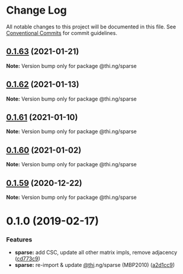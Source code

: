 # Change Log

All notable changes to this project will be documented in this file.
See [Conventional Commits](https://conventionalcommits.org) for commit guidelines.

## [0.1.63](https://github.com/thi-ng/umbrella/compare/@thi.ng/sparse@0.1.62...@thi.ng/sparse@0.1.63) (2021-01-21)

**Note:** Version bump only for package @thi.ng/sparse





## [0.1.62](https://github.com/thi-ng/umbrella/compare/@thi.ng/sparse@0.1.61...@thi.ng/sparse@0.1.62) (2021-01-13)

**Note:** Version bump only for package @thi.ng/sparse





## [0.1.61](https://github.com/thi-ng/umbrella/compare/@thi.ng/sparse@0.1.60...@thi.ng/sparse@0.1.61) (2021-01-10)

**Note:** Version bump only for package @thi.ng/sparse





## [0.1.60](https://github.com/thi-ng/umbrella/compare/@thi.ng/sparse@0.1.59...@thi.ng/sparse@0.1.60) (2021-01-02)

**Note:** Version bump only for package @thi.ng/sparse





## [0.1.59](https://github.com/thi-ng/umbrella/compare/@thi.ng/sparse@0.1.58...@thi.ng/sparse@0.1.59) (2020-12-22)

**Note:** Version bump only for package @thi.ng/sparse





# 0.1.0 (2019-02-17)

### Features

* **sparse:** add CSC, update all other matrix impls, remove adjacency ([cd773c9](https://github.com/thi-ng/umbrella/commit/cd773c9))
* **sparse:** re-import & update [@thi](https://github.com/thi).ng/sparse (MBP2010) ([a2d1cc9](https://github.com/thi-ng/umbrella/commit/a2d1cc9))
